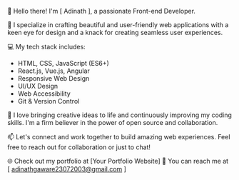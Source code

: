 👋 Hello there! I'm [ Adinath ], a passionate Front-end Developer.

🚀 I specialize in crafting beautiful and user-friendly web applications with a keen eye for design and a knack for creating seamless user experiences.

💻 My tech stack includes:
- HTML, CSS, JavaScript (ES6+)
- React.js, Vue.js, Angular
- Responsive Web Design
- UI/UX Design
- Web Accessibility
- Git & Version Control

🌟 I love bringing creative ideas to life and continuously improving my coding skills. I'm a firm believer in the power of open source and collaboration.

📫 Let's connect and work together to build amazing web experiences. Feel free to reach out for collaboration or just to chat!

🌐 Check out my portfolio at [Your Portfolio Website]
📧 You can reach me at [ adinathgaware23072003@gmail.com ]

